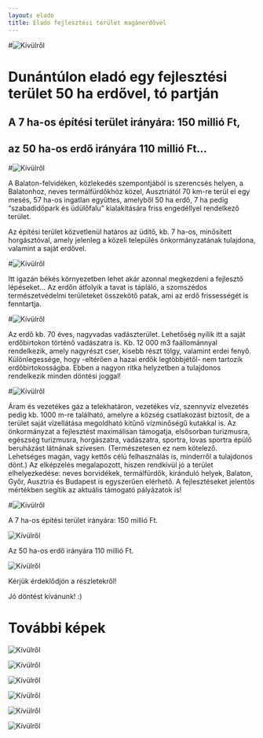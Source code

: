 ```yaml
---
layout: elado
title: Eladó fejlesztési terület magánerdővel
---
```


#![Kívülről](http://i.imgur.com/gIYG2l7.jpg)

# Dunántúlon eladó egy fejlesztési terület 50 ha erdővel, tó partján

## A 7 ha-os építési terület irányára: 150 millió Ft,       
## az 50 ha-os erdő irányára 110 millió Ft…

#![Kívülről](http://i.imgur.com/4Kk3IvM.jpg)

A Balaton-felvidéken, közlekedés szempontjából is szerencsés helyen, a Balatonhoz, neves termálfürdőkhöz közel, Ausztriától 70 km-re terül el egy mesés, 57 ha-os ingatlan együttes, amelyből 50 ha erdő, 7 ha pedig “szabadidőpark és üdülőfalu” kialakítására friss engedéllyel rendelkező terület. 

Az építési terület közvetlenül határos az üdítő, kb. 7 ha-os, minősített horgásztóval, amely jelenleg a közeli település önkormányzatának tulajdona, valamint a saját erdővel. 

#![Kívülről](http://i.imgur.com/rRavE48.jpg)

Itt igazán békés környezetben lehet akár azonnal megkezdeni a fejlesztő lépéseket... 
Az erdőn átfolyik a tavat is tápláló, a szomszédos természetvédelmi területeket összekötő patak, ami az erdő frissességét is fenntartja.

#![Kívülről](http://i.imgur.com/8RHLcAN.jpg)

Az erdő  kb. 70 éves, nagyvadas vadászterület. Lehetőség nyílik itt a saját erdőbirtokon történő vadászatra is. 
Kb. 12 000 m3 faállománnyal rendelkezik, amely nagyrészt cser, kisebb részt tölgy, valamint erdei fenyő. Különlegessége, hogy -eltérően a hazai erdők legtöbbjétől- nem tartozik erdőbirtokosságba. Ebben a nagyon ritka helyzetben a tulajdonos rendelkezik minden döntési joggal!

#![Kívülről](http://i.imgur.com/1bYttsG.jpg)

Áram és vezetékes gáz a telekhatáron, vezetékes víz, szennyvíz elvezetés pedig kb. 1000 m-re található, amelyre a község csatlakozást biztosít, de a terület saját vízellátása megoldható kitűnő vízminőségű kutakkal is. Az önkormányzat a fejlesztést maximálisan támogatja, elsősorban turizmusra, egészség turizmusra, horgászatra, vadászatra, sportra, lovas sportra épülő beruházást látnának szívesen.
(Természetesen ez nem kötelező. Lehetséges magán, vagy kettős célú felhasználás is, minderről a tulajdonos dönt.) Az elképzelés megalapozott, hiszen rendkívül jó a terület elhelyezkedése: neves borvidékek, termálfürdők, kiránduló helyek, Balaton, Győr, Ausztria és Budapest is egyszerűen elérhető. A fejlesztéseket jelentős mértékben segítik az aktuális támogató pályázatok is!

#![Kívülről](http://i.imgur.com/M16yHXg.jpg)

A 7 ha-os építési terület irányára: 150 millió Ft.  

![Kívülről](http://i.imgur.com/tXcJuhj.jpg)

Az 50 ha-os erdő irányára 110 millió Ft.

![Kívülről](http://i.imgur.com/EppmBYR.jpg)

Kérjük érdeklődjön a részletekről!

Jó döntést kívánunk! :)

# További képek

![Kívülről](http://i.imgur.com/tS2IWvH.jpg)

![Kívülről](http://i.imgur.com/1bYttsG.jpg)

![Kívülről](http://i.imgur.com/DBuUaVP.jpg)

![Kívülről](http://i.imgur.com/dUwsTHH.jpg)

![Kívülről](http://i.imgur.com/1OA3sSw.jpg)
     		            
![Kívülről](http://i.imgur.com/2PhqEK3.jpg)



